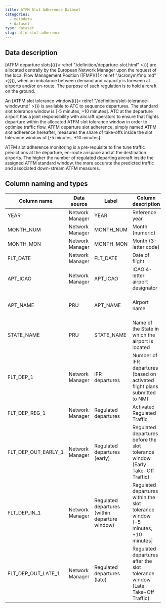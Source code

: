 ```yaml
---
title: ATFM Slot Adherence Dataset
categories:
  - metadata
  - dataset
type: dataset
slug: atfm-slot-adherence
---
```


## Data description

[ATFM departure slots]({{< relref "/definition/departure-slot.html" >}})
are allocated
centrally by the European Network Manager upon the request of the local Flow
Management Position ([FMP]({{< relref "/acronym/fmp.md" >}})), when an imbalance
between demand and capacity is foreseen at airports and/or en-route. The purpose
of such regulation is to hold aircraft on the ground.

An [ATFM slot tolerance window]({{< relref "/definition/slot-tolerance-window.md" >}})
is available to ATC to sequence departures.
The standard slot tolerance window is [-5 minutes, +10 minutes].
ATC at the departure airport has a joint responsibility with aircraft operators
to ensure that flights departure within the allocated ATFM slot tolerance window
in order to optimise traffic flow. ATFM departure slot adherence,
simply named ATFM slot adherence hereafter, measures the share of take-offs
inside the slot tolerance window of [-5 minutes, +10 minutes].

ATFM slot adherence monitoring is a pre-requisite to fine tune traffic
predictions at the departure, en-route airspace and at the destination airports.
The higher the number of regulated departing aircraft inside the assigned ATFM
standard window, the more accurate the predicted traffic and associated
down-stream ATFM measures. 


## Column naming and types

| Column name         | Data source     | Label                                          | Column description                                                              | Example                  |
|---------------------|-----------------|------------------------------------------------|---------------------------------------------------------------------------------|--------------------------|
| YEAR                | Network Manager | YEAR                                           | Reference year                                                                  | 2015                     |
| MONTH_NUM           | Network Manager | MONTH_NUM                                      | Month (numeric)                                                                 | 5                        |
| MONTH_MON           | Network Manager | MONTH_MON                                      | Month (3-letter code)                                                           | MAY                      |
| FLT_DATE            | Network Manager | FLT_DATE                                       | Date of flight                                                                  | 5-Jan-2014               |
| APT_ICAO            | Network Manager | APT_ICAO                                       | ICAO 4-letter airport designator                                                | LFPG                     |
| APT_NAME            | PRU             | APT_NAME                                       | Airport name                                                                    | Paris/ Charles de Gaulle |
| STATE_NAME          | PRU             | STATE_NAME                                     | Name of the State in which the airport is located                               | France                   |
| FLT_DEP_1           | Network Manager | IFR departures                                 | Number of IFR departures (based on activated flight plans submitted to NM)      | 670                      |
| FLT_DEP_REG_1       | Network Manager | Regulated departures                           | Activated Regulated Traffic                                                     | 155                      |
| FLT_DEP_OUT_EARLY_1 | Network Manager | Regulated departures (early)                   | Regulated departures before the slot tolerance window (Early Take-Off Traffic)  | 7                        |
| FLT_DEP_IN_1        | Network Manager | Regulated departures (within departure window) | Regulated departures within the slot tolerance window [-5 minutes, +10 minutes] | 140                      |
| FLT_DEP_OUT_LATE_1  | Network Manager | Regulated departures (late)                    | Regulated departures after the slot tolerance window (Late Take-Off Traffic)    | 8                        |

